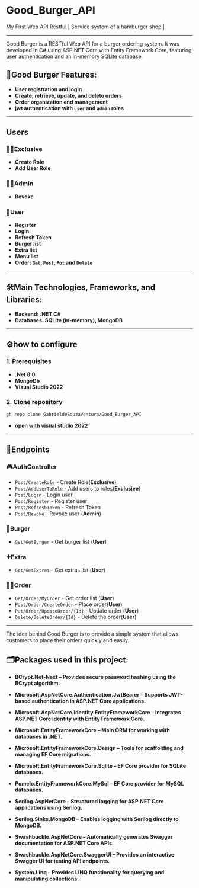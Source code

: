 # Good_Burger_API
My First Web API Restful | Service system of a hamburger shop |

---

Good Burger is a RESTful Web API for a burger ordering system. It was developed in C# using ASP.NET Core with Entity Framework Core, featuring user authentication and an in-memory SQLite database.

## 🚀Good Burger Features:

- **User registration and login**
- **Create, retrieve, update, and delete orders**
- **Order organization and management**
- **jwt authentication with `user` and `admin` roles**

---
## Users

### 👨‍💻Exclusive
- **Create Role**
- **Add User Role**

### 👨‍🔧Admin
- **Revoke**

### 🍔User
- **Register**
- **Login**
- **Refresh Token**
- **Burger list**
- **Extra list**
- **Menu list**
- **Order: `Get`, `Post`, `Put` and `Delete`**

---

## 🛠️Main Technologies, Frameworks, and Libraries:

- **Backend: .NET C#**
- **Databases: SQLite (in-memory), MongoDB**

---

## ⚙️how to configure

### 1. Prerequisites
- **.Net 8.0**
- **MongoDb**
- **Visual Studio 2022**

### 2. Clone repository
````
gh repo clone GabrieldeSouzaVentura/Good_Burger_API
````
- **open with visual studio 2022**

---

## 🔧Endpoints

### 🎮AuthController 
- `Post/CreateRole` - Create Role(**Exclusive**)
- `Post/AddUserToRole` - Add users to roles(**Exclusive**)
- `Post/Login` - Login user
- `Post/Register` - Register user
- `Post/RefreshToken` - Refresh Token
- `Post/Revoke` - Revoke user (**Admin**)

### 🍔Burger
- `Get/GetBurger` - Get burger list (**User**)

### ➕Extra
- `Get/GetExtras` - Get extras list (**User**)

### 🙋‍♂️Order
- `Get/Order/MyOrder` - Get order list (**User**)
- `Post/Order/CreateOrder` - Place order(**User**)
- `Put/Order/UpdateOrder/{Id}` - Update order (**User**)
- `Delete/DeleteOrder/{Id}` - Delete the order(**User**)

---

The idea behind Good Burger is to provide a simple system that allows customers to place their orders quickly and easily.

## 🗂️Packages used in this project:

- **BCrypt.Net-Next – Provides secure password hashing using the BCrypt algorithm.**

- **Microsoft.AspNetCore.Authentication.JwtBearer – Supports JWT-based authentication in ASP.NET Core applications.**

- **Microsoft.AspNetCore.Identity.EntityFrameworkCore – Integrates ASP.NET Core Identity with Entity Framework Core.**

- **Microsoft.EntityFrameworkCore – Main ORM for working with databases in .NET.**

- **Microsoft.EntityFrameworkCore.Design – Tools for scaffolding and managing EF Core migrations.**

- **Microsoft.EntityFrameworkCore.Sqlite – EF Core provider for SQLite databases.**

- **Pomelo.EntityFrameworkCore.MySql – EF Core provider for MySQL databases.**

- **Serilog.AspNetCore – Structured logging for ASP.NET Core applications using Serilog.**

- **Serilog.Sinks.MongoDB – Enables logging with Serilog directly to MongoDB.**

- **Swashbuckle.AspNetCore – Automatically generates Swagger documentation for ASP.NET Core APIs.**

- **Swashbuckle.AspNetCore.SwaggerUI – Provides an interactive Swagger UI for testing API endpoints.**

- **System.Linq – Provides LINQ functionality for querying and manipulating collections.**